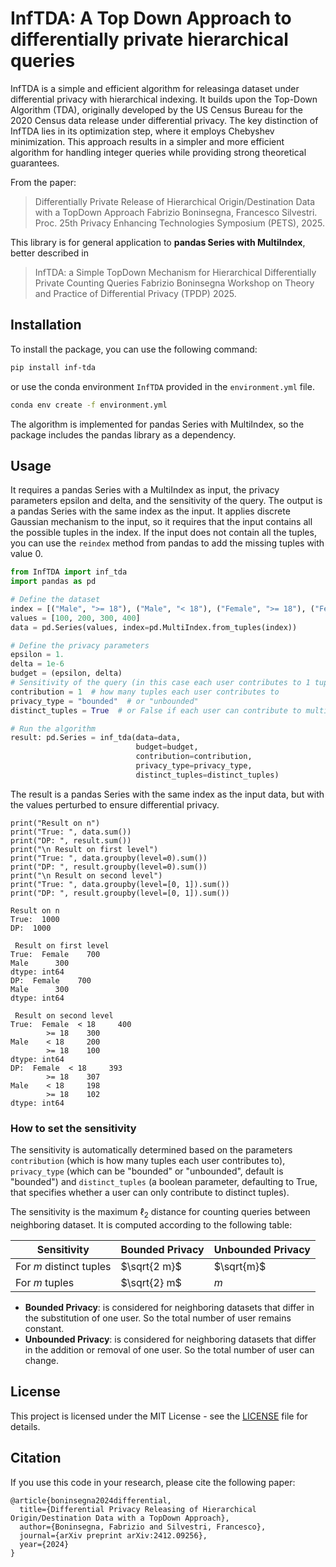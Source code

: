 # InfTDA: A Top Down Approach to differentially private hierarchical queries
InfTDA is a simple and efficient algorithm for releasinga dataset under differential privacy with 
hierarchical indexing. It builds upon the Top-Down Algorithm (TDA), originally developed by the US Census Bureau for the 2020 
Census data release under differential privacy. 
The key distinction of InfTDA lies in its optimization step, 
where it employs Chebyshev minimization. 
This approach results in a simpler and more efficient algorithm 
for handling integer queries while providing strong theoretical guarantees.

From the paper:
> Differentially Private Release of Hierarchical Origin/Destination Data with a TopDown Approach
Fabrizio Boninsegna, Francesco Silvestri. Proc. 25th Privacy Enhancing Technologies Symposium (PETS), 2025.



This library is for general application to **pandas Series with MultiIndex**, better described in
> InfTDA: a Simple TopDown Mechanism for Hierarchical Differentially Private Counting Queries
Fabrizio Boninsegna Workshop on Theory and Practice of Differential Privacy (TPDP) 2025.
## Installation
To install the package, you can use the following command:
```bash
pip install inf-tda
```
or use the conda environment `InfTDA` provided in the `environment.yml` file.
```bash
conda env create -f environment.yml
```
The algorithm is implemented for pandas Series with MultiIndex, so the package includes the pandas library as a dependency.

## Usage
It requires a pandas Series with a MultiIndex as input, the privacy parameters epsilon and delta, and the sensitivity of the query. The output is a pandas Series with the same index as the input.
It applies discrete Gaussian mechanism to the input, so it requires that the input contains all the possible tuples in the index. If the input does not contain all the tuples, 
you can use the `reindex` method from pandas to add the missing tuples with value 0.
```python
from InfTDA import inf_tda
import pandas as pd

# Define the dataset
index = [("Male", ">= 18"), ("Male", "< 18"), ("Female", ">= 18"), ("Female", "< 18")]
values = [100, 200, 300, 400]
data = pd.Series(values, index=pd.MultiIndex.from_tuples(index))

# Define the privacy parameters
epsilon = 1.
delta = 1e-6
budget = (epsilon, delta)
# Sensitivity of the query (in this case each user contributes to 1 tuple)
contribution = 1  # how many tuples each user contributes to
privacy_type = "bounded"  # or "unbounded"
distinct_tuples = True  # or False if each user can contribute to multiple non-distinct tuples

# Run the algorithm
result: pd.Series = inf_tda(data=data,
                            budget=budget,
                            contribution=contribution,
                            privacy_type=privacy_type,
                            distinct_tuples=distinct_tuples)
```
The result is a pandas Series with the same index as the input data, but with the values perturbed to ensure differential privacy.
```
print("Result on n")
print("True: ", data.sum())
print("DP: ", result.sum())
print("\n Result on first level")
print("True: ", data.groupby(level=0).sum())
print("DP: ", result.groupby(level=0).sum())
print("\n Result on second level")
print("True: ", data.groupby(level=[0, 1]).sum())
print("DP: ", result.groupby(level=[0, 1]).sum())

Result on n
True:  1000
DP:  1000

 Result on first level
True:  Female    700
Male      300
dtype: int64
DP:  Female    700
Male      300
dtype: int64

 Result on second level
True:  Female  < 18     400
        >= 18    300
Male    < 18     200
        >= 18    100
dtype: int64
DP:  Female  < 18     393
        >= 18    307
Male    < 18     198
        >= 18    102
dtype: int64
```

### How to set the sensitivity
The sensitivity is automatically determined based on the parameters `contribution` (which is how many tuples each user contributes to), `privacy_type` (which can be "bounded" or "unbounded",
default is "bounded") and `distinct_tuples` (a boolean parameter, defaulting to True, that specifies whether a user can only contribute to distinct tuples).


The sensitivity is the maximum $\ell_2$ distance for counting queries between neighboring dataset. It is computed
according to the following table:

| Sensitivity             | Bounded Privacy | Unbounded Privacy |
|-------------------------|-----------------|-------------------|
| For $m$ distinct tuples | $\sqrt{2 m}$    | $\sqrt{m}$        |
| For $m$ tuples          | $\sqrt{2} m$    | $m$               |

- **Bounded Privacy**: is considered for neighboring datasets that differ in the substitution of one user. So the total number of user remains constant.
- **Unbounded Privacy**: is considered for neighboring datasets that differ in the addition or removal of one user. So the total number of user can change.

## License
This project is licensed under the MIT License - see the [LICENSE](LICENSE) file for details.

## Citation
If you use this code in your research, please cite the following paper:
```
@article{boninsegna2024differential,
  title={Differential Privacy Releasing of Hierarchical Origin/Destination Data with a TopDown Approach},
  author={Boninsegna, Fabrizio and Silvestri, Francesco},
  journal={arXiv preprint arXiv:2412.09256},
  year={2024}
}
```